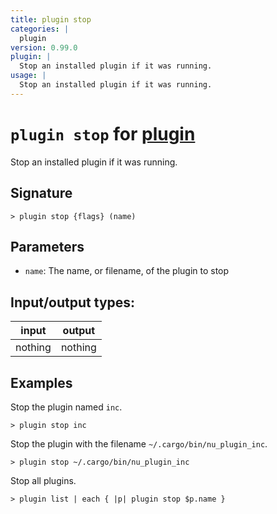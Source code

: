 ```yaml
---
title: plugin stop
categories: |
  plugin
version: 0.99.0
plugin: |
  Stop an installed plugin if it was running.
usage: |
  Stop an installed plugin if it was running.
---
```

<!-- This file is automatically generated. Please edit the command in https://github.com/nushell/nushell instead. -->

# `plugin stop` for [plugin](/commands/categories/plugin.md)

<div class='command-title'>Stop an installed plugin if it was running.</div>

## Signature

```> plugin stop {flags} (name)```

## Parameters

 -  `name`: The name, or filename, of the plugin to stop


## Input/output types:

| input   | output  |
| ------- | ------- |
| nothing | nothing |

## Examples

Stop the plugin named `inc`.
```nu
> plugin stop inc

```

Stop the plugin with the filename `~/.cargo/bin/nu_plugin_inc`.
```nu
> plugin stop ~/.cargo/bin/nu_plugin_inc

```

Stop all plugins.
```nu
> plugin list | each { |p| plugin stop $p.name }

```
